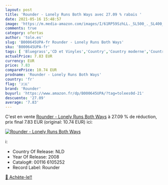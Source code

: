 ```yaml
---
layout: post
title: 'Rounder - Lonely Runs Both Ways avec 27.09 % rabais '
date: 2021-05-16 15:48:57
image: 'https://m.media-amazon.com/images/I/61RP59SzhLL._SL500_._SL400_.jpg'
comments: true
category: ofertas
author: 'tole.es'
slug: 'B000645UPA-fr Rounder - Lonely Runs Both Ways'
sku: 'B000645UPA-fr'
tags: [ 'Bluegrass','CD et Vinyles','Country','Country moderne','Country traditionnelle','Genres','Hard Rock et Metal','Musique internationale','Pop','rounder', ]
actualPrice: 7.83 EUR
currency: EUR
price: 7.83
comparePrice: 10.74 EUR
prodname: 'Rounder - Lonely Runs Both Ways'
country: 'fr'
flag: '🇫🇷'
brand: 'Rounder'
buyurl: 'https://www.amazon.fr/dp/B000645UPA/?tag=tolees0d-21'
descuento: '27.09'
average: '7.83'
---
```


C'est en vente [Rounder - Lonely Runs Both Ways](https://www.amazon.fr/dp/B000645UPA/?tag=tolees0d-21)  à  27.09 % de réduction, prix final  7.83 EUR (original: 10.74 EUR) ici:

[![Rounder - Lonely Runs Both Ways](https://m.media-amazon.com/images/I/61RP59SzhLL._SL500_._SL400_.jpg)](https://www.amazon.fr/dp/B000645UPA/?tag=tolees0d-21)

ℹ️:

- Country Of Release: NLD
- Year Of Release: 2008
- Catalog#: 00116 6105252
- Record Label: Rounder

[🛒 Achète-le!!](https://www.amazon.fr/dp/B000645UPA/?tag=tolees0d-21)
